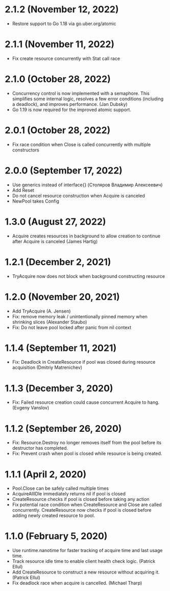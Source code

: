 # 2.1.2 (November 12, 2022)

* Restore support to Go 1.18 via go.uber.org/atomic

# 2.1.1 (November 11, 2022)

* Fix create resource concurrently with Stat call race

# 2.1.0 (October 28, 2022)

* Concurrency control is now implemented with a semaphore. This simplifies some internal logic, resolves a few error conditions (including a deadlock), and improves performance. (Jan Dubsky)
* Go 1.19 is now required for the improved atomic support.

# 2.0.1 (October 28, 2022)

* Fix race condition when Close is called concurrently with multiple constructors

# 2.0.0 (September 17, 2022)

* Use generics instead of interface{} (Столяров Владимир Алексеевич)
* Add Reset
* Do not cancel resource construction when Acquire is canceled
* NewPool takes Config

# 1.3.0 (August 27, 2022)

* Acquire creates resources in background to allow creation to continue after Acquire is canceled (James Hartig)

# 1.2.1 (December 2, 2021)

* TryAcquire now does not block when background constructing resource

# 1.2.0 (November 20, 2021)

* Add TryAcquire (A. Jensen)
* Fix: remove memory leak / unintentionally pinned memory when shrinking slices (Alexander Staubo)
* Fix: Do not leave pool locked after panic from nil context

# 1.1.4 (September 11, 2021)

* Fix: Deadlock in CreateResource if pool was closed during resource acquisition (Dmitriy Matrenichev)

# 1.1.3 (December 3, 2020)

* Fix: Failed resource creation could cause concurrent Acquire to hang. (Evgeny Vanslov)

# 1.1.2 (September 26, 2020)

* Fix: Resource.Destroy no longer removes itself from the pool before its destructor has completed.
* Fix: Prevent crash when pool is closed while resource is being created.

# 1.1.1 (April 2, 2020)

* Pool.Close can be safely called multiple times
* AcquireAllIDle immediately returns nil if pool is closed
* CreateResource checks if pool is closed before taking any action
* Fix potential race condition when CreateResource and Close are called concurrently. CreateResource now checks if pool is closed before adding newly created resource to pool.

# 1.1.0 (February 5, 2020)

* Use runtime.nanotime for faster tracking of acquire time and last usage time.
* Track resource idle time to enable client health check logic. (Patrick Ellul)
* Add CreateResource to construct a new resource without acquiring it. (Patrick Ellul)
* Fix deadlock race when acquire is cancelled. (Michael Tharp)
